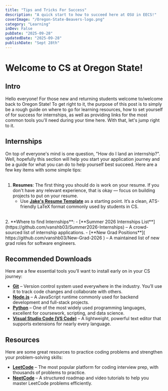 ```yaml
---
title: "Tips and Tricks For Success"
description: "A quick start to how to succeed here at OSU in EECS!"
coverImage: "/Oregon-State-Beavers-logo.png"
category: "Learning"
inDev: False
pubDate: "2025-09-28"
updatedDate: "2025-09-28"
publishDate: "Sept 28th"
---
```

# Welcome to CS at Oregon State!

## Intro

Hello everyone! For those new and returning students welcome to/welcome back to Oregon State! To get right to it, the purpose of this post is to simply be a rough guide on where to go for learning resources, how to set yourself of for success for internships, as well as providing links for the most common tools you'll need during your time here. With that, let's jump right to it.

## Internships 
On top of everyone's mind is one question, "How do I land an internship?". Well, hopefully this section will help you start your application journey and be a guide for what you can do to help yourself best succeed. Here are a few key items with some simple tips: <br /> <br/>
1. **Resumes**: The first thing you should do is work on your resume. If you don't have any relevant experience, that is okay — focus on building projects to put on your resume.  
   - Use [**Jake's Resume Template**](https://www.overleaf.com/latex/templates/jakes-resume/syzfjbzwjncs) as a starting point. It’s a clean, ATS-friendly LaTeX format commonly used by students in CS.  
<br /> 
2. **Where to find Internships**:  
   - [**Summer 2026 Internships List**](https://github.com/vanshb03/Summer2026-Internships) – A crowd-sourced list of internship applications.  
   - [**New Grad Positions**]( https://github.com/vanshb03/New-Grad-2026 ) – A maintained list of new grad roles for software engineers.  


## Recommended Downloads
Here are a few essential tools you’ll want to install early on in your CS journey:

- [**Git**](https://git-scm.com/) – Version control system used everywhere in the industry. You’ll use it to track code changes and collaborate with others.  
- [**Node.js**](https://nodejs.org/en) – A JavaScript runtime commonly used for backend development and full-stack projects.  
- [**Python**](https://www.python.org/) – One of the most widely used programming languages, excellent for coursework, scripting, and data science.  
- [**Visual Studio Code (VS Code)**](https://code.visualstudio.com/) – A lightweight, powerful text editor that supports extensions for nearly every language.  

## Resources
Here are some great resources to practice coding problems and strengthen your problem-solving skills:

- [**LeetCode**](https://leetcode.com/) – The most popular platform for coding interview prep, with thousands of problems to practice.  
- [**NeetCode**](https://neetcode.io/) – A structured roadmap and video tutorials to help you master LeetCode problems efficiently.  
